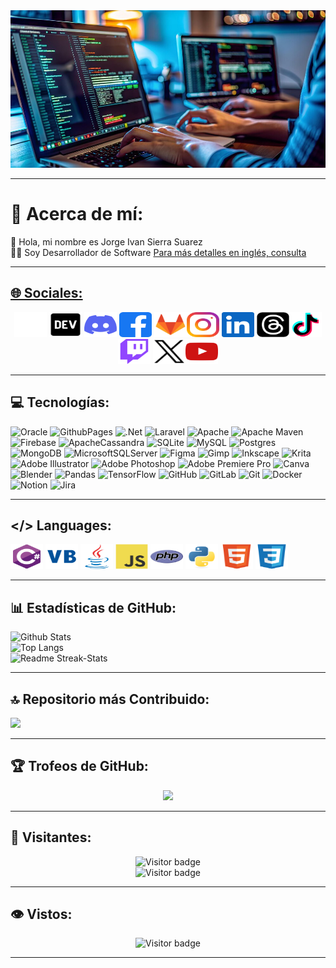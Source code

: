 <div align="center">
<img src="assets/images/techs/jpg/banner/developer.jpg" alt="Banner"/>
</div>

<hr>

# 💫 Acerca de mí:
<div align="left">
👋 Hola, mi nombre es Jorge Ivan Sierra Suarez <br>👨‍💻 Soy Desarrollador de Software
<a href="README.md" target="_blank">Para más detalles en inglés, consulta 
</div>

<hr>

## 🌐 Sociales:
<!--[![Behance](https://img.shields.io/badge/Behance-1769ff?logo=behance&logoColor=white)](https://behance.net/jissbossg)
[![Discord](https://img.shields.io/badge/Discord-%237289DA.svg?logo=discord&logoColor=white)](https://discord.gg/jissbossg)
[![Facebook](https://img.shields.io/badge/Facebook-%231877F2.svg?logo=Facebook&logoColor=white)](https://facebook.com/jissbossg)
[![Instagram](https://img.shields.io/badge/Instagram-%23E4405F.svg?logo=Instagram&logoColor=white)](https://instagram.com/jissbossg)
[![LinkedIn](https://img.shields.io/badge/LinkedIn-%230077B5.svg?logo=linkedin&logoColor=white)](https://linkedin.com/in/jissbossg)
[![Medium](https://img.shields.io/badge/Medium-12100E?logo=medium&logoColor=white)](https://medium.com/@jissbossg)
[![Pinterest](https://img.shields.io/badge/Pinterest-%23E60023.svg?logo=Pinterest&logoColor=white)](https://pinterest.com/jissbossg) [![Quora](https://img.shields.io/badge/Quora-%23B92B27.svg?logo=Quora&logoColor=white)](https://quora.com/profile/jissbossg)
[![Reddit](https://img.shields.io/badge/Reddit-%23FF4500.svg?logo=Reddit&logoColor=white)](https://reddit.com/user/jissbossg)
[![Stack Overflow](https://img.shields.io/badge/-Stackoverflow-FE7A16?logo=stack-overflow&logoColor=white)](https://stackoverflow.com/users/jissbossg)
[![TikTok](https://img.shields.io/badge/TikTok-%23000000.svg?logo=TikTok&logoColor=white)](https://tiktok.com/@jissbossg)
[![Twitch](https://img.shields.io/badge/Twitch-%239146FF.svg?logo=Twitch&logoColor=white)](https://twitch.tv/jissbossg)
[![X](https://img.shields.io/badge/X-black.svg?logo=X&logoColor=white)](https://x.com/jissbossg)
[![YouTube](https://img.shields.io/badge/YouTube-%23FF0000.svg?logo=YouTube&logoColor=white)](https://youtube.com/@jissbossg)
[![Codepen](https://img.shields.io/badge/Codepen-000000?style=for-the-badge&logo=codepen&logoColor=white)](https://codepen.io/jissbossg)
[![Mastodon](https://img.shields.io/badge/-MASTODON-%232B90D9?style=for-the-badge&logo=mastodon&logoColor=white)](https://mastodon.social/@jissbossg)

<hr>-->

<div align="center">
  <a href="https://app.aluracursos.com/user/jissbossg
" target="_blank"><img src="assets/icons/social/svg/alura/default.svg" width="52" height="40" alt="Alura logo"/></a>
  <a href="https://dev.to/jissbossg" target="_blank"><img src="assets/icons/social/svg/devto/default.svg" width="52" height="40" alt="Dev.To logo"/></a>
  <a href="https://discord.gg/JGSBF8UMup
" target="_blank"><img src="assets/icons/social/svg/discord/default.svg" width="52" height="40" alt="Discord logo"/></a>
  <a href="https://www.facebook.com/jissbossg" target="_blank"><img src="assets/icons/social/svg/facebook/default.svg" width="52" height="40" alt="Facebook logo"/></a>
  <a href="https://gitlab.com/jissbossg" target="_blank"><img src="assets/icons/social/svg/gitlab/default.svg" width="52" height="40" alt="GitLab logo"/></a><a href="https://www.instagram.com/jissbossg"><img src="assets/icons/social/svg/instagram/default.svg" width="52" height="40" alt="Instagram logo"/></a>
  <a href="https://www.linkedin.com/in/jissbossg"><img src="assets/icons/social/svg/linkedin/default.svg" width="52" height="40" alt="Linkedin logo"/></a>
  <a href="https://www.threads.net/@jissbossg"><img src="assets/icons/social/svg/threads/default.svg" width="52" height="40" alt="Threads logo"/></a><a href="https://www.tiktok.com/@jissbossg"><img src="assets/icons/social/svg/tiktok/default.svg" width="52" height="40" alt="Tiktok logo"/></a>
  <a href="https://www.twitch.tv/jissbossg"><img src="assets/icons/social/svg/twitch/default.svg" width="52" height="40" alt="Twitch logo"/></a>
  <a href="https://x.com/jissbossg"><img src="assets/icons/social/svg/x/default.svg" width="52" height="40" alt="X logo"/></a><a href="https://www.youtube.com/@jissbossg"><img src="assets/icons/social/svg/youtube/default.svg" width="52" height="40" alt="Youtube logo"/></a>
</div>

<hr>

## 💻 Tecnologías:
<!--![C#](https://img.shields.io/badge/c%23-%23239120.svg?style=for-the-badge&logo=csharp&logoColor=white)
![Java](https://img.shields.io/badge/java-%23ED8B00.svg?style=for-the-badge&logo=openjdk&logoColor=white)
![HTML5](https://img.shields.io/badge/html5-%23E34F26.svg?style=for-the-badge&logo=html5&logoColor=white)
![PHP](https://img.shields.io/badge/php-%23777BB4.svg?style=for-the-badge&logo=php&logoColor=white)
![Python](https://img.shields.io/badge/python-3670A0?style=for-the-badge&logo=python&logoColor=ffdd54)
![JavaScript](https://img.shields.io/badge/javascript-%23323330.svg?style=for-the-badge&logo=javascript&logoColor=%23F7DF1E)
![CSS3](https://img.shields.io/badge/css3-%231572B6.svg?style=for-the-badge&logo=css3&logoColor=white)-->
![Oracle](https://img.shields.io/badge/Oracle-F80000?style=for-the-badge&logo=oracle&logoColor=white)
![GithubPages](https://img.shields.io/badge/github%20pages-121013?style=for-the-badge&logo=github&logoColor=white)
![.Net](https://img.shields.io/badge/.NET-5C2D91?style=for-the-badge&logo=.net&logoColor=white)
![Laravel](https://img.shields.io/badge/laravel-%23FF2D20.svg?style=for-the-badge&logo=laravel&logoColor=white)
![Apache](https://img.shields.io/badge/apache-%23D42029.svg?style=for-the-badge&logo=apache&logoColor=white)
![Apache Maven](https://img.shields.io/badge/Apache%20Maven-C71A36?style=for-the-badge&logo=Apache%20Maven&logoColor=white)
![Firebase](https://img.shields.io/badge/firebase-a08021?style=for-the-badge&logo=firebase&logoColor=ffcd34)
![ApacheCassandra](https://img.shields.io/badge/cassandra-%231287B1.svg?style=for-the-badge&logo=apache-cassandra&logoColor=white)
![SQLite](https://img.shields.io/badge/sqlite-%2307405e.svg?style=for-the-badge&logo=sqlite&logoColor=white)
![MySQL](https://img.shields.io/badge/mysql-4479A1.svg?style=for-the-badge&logo=mysql&logoColor=white)
![Postgres](https://img.shields.io/badge/postgres-%23316192.svg?style=for-the-badge&logo=postgresql&logoColor=white)
![MongoDB](https://img.shields.io/badge/MongoDB-%234ea94b.svg?style=for-the-badge&logo=mongodb&logoColor=white)
![MicrosoftSQLServer](https://img.shields.io/badge/Microsoft%20SQL%20Server-CC2927?style=for-the-badge&logo=microsoft%20sql%20server&logoColor=white) ![Figma](https://img.shields.io/badge/figma-%23F24E1E.svg?style=for-the-badge&logo=figma&logoColor=white)
![Gimp](https://img.shields.io/badge/Gimp-657D8B?style=for-the-badge&logo=gimp&logoColor=FFFFFF)
![Inkscape](https://img.shields.io/badge/Inkscape-e0e0e0?style=for-the-badge&logo=inkscape&logoColor=080A13)
![Krita](https://img.shields.io/badge/Krita-203759?style=for-the-badge&logo=krita&logoColor=EEF37B)
![Adobe Illustrator](https://img.shields.io/badge/adobe%20illustrator-%23FF9A00.svg?style=for-the-badge&logo=adobe%20illustrator&logoColor=white)
![Adobe Photoshop](https://img.shields.io/badge/adobe%20photoshop-%2331A8FF.svg?style=for-the-badge&logo=adobe%20photoshop&logoColor=white)
![Adobe Premiere Pro](https://img.shields.io/badge/Adobe%20Premiere%20Pro-9999FF.svg?style=for-the-badge&logo=Adobe%20Premiere%20Pro&logoColor=white)
![Canva](https://img.shields.io/badge/Canva-%2300C4CC.svg?style=for-the-badge&logo=Canva&logoColor=white)
![Blender](https://img.shields.io/badge/blender-%23F5792A.svg?style=for-the-badge&logo=blender&logoColor=white)
![Pandas](https://img.shields.io/badge/pandas-%23150458.svg?style=for-the-badge&logo=pandas&logoColor=white)
![TensorFlow](https://img.shields.io/badge/TensorFlow-%23FF6F00.svg?style=for-the-badge&logo=TensorFlow&logoColor=white)
![GitHub](https://img.shields.io/badge/github-%23121011.svg?style=for-the-badge&logo=github&logoColor=white)
![GitLab](https://img.shields.io/badge/gitlab-%23181717.svg?style=for-the-badge&logo=gitlab&logoColor=white)
![Git](https://img.shields.io/badge/git-%23F05033.svg?style=for-the-badge&logo=git&logoColor=white)
![Docker](https://img.shields.io/badge/docker-%230db7ed.svg?style=for-the-badge&logo=docker&logoColor=white)
![Notion](https://img.shields.io/badge/Notion-%23000000.svg?style=for-the-badge&logo=notion&logoColor=white)
![Jira](https://img.shields.io/badge/jira-%230A0FFF.svg?style=for-the-badge&logo=jira&logoColor=white)

<hr>

## </> Languages:
<div align="left">
<a href="https://learn.microsoft.com/en-us/dotnet/csharp/" target="_blank"><img src="assets/icons/techs/svg/csharp/default.svg" width="52" height="40" alt="C# logo"/></a>
<a href="https://learn.microsoft.com/en-us/dotnet/visual-basic/" target="_blank"><img src="assets/icons/techs/svg/vb/default.svg" width="52" height="40" alt="Visual Basic logo"/></a>
<a href="https://www.oracle.com/java/" target="_blank"><img src="assets/icons/techs/svg/java/default.svg" width="52" height="40" alt="Java logo"/></a>
<a href="https://developer.mozilla.org/en/docs/Web/JavaScript" target="_blank"><img src="assets/icons/techs/svg/javascript/default.svg" width="52" height="40" alt="JavaScript logo"/></a>
<a href="https://www.php.net/manual/en/" target="_blank"><img src="assets/icons/techs/svg/php/default.svg" width="52" height="40" alt="Php logo"/></a>
<a href="https://docs.python.org/3/" target="_blank"><img src="assets/icons/techs/svg/python/default.svg" width="52" height="40" alt="Phython logo"/></a>
<a href="https://developer.mozilla.org/en/docs/Web/HTML" target="_blank"><img src="assets/icons/techs/svg/html/default.svg" width="52" height="40" alt="Html logo"/></a>
<a href="https://developer.mozilla.org/en/docs/Web/CSS" target="_blank"><img src="assets/icons/techs/svg/css/default.svg" width="52" height="40" alt="Css logo"/></a>
</div>

<hr>

## 📊 Estadísticas de GitHub:
<div align="left"> 
  <div align="left">
    <img width="500" height="200" src="https://github-readme-stats.vercel.app/api?username=jissbossg&theme=radical&hide_border=false&include_all_commits=true&count_private=true&card_width=500" alt="Github Stats"/>
    </div>
    <div width="500" height="200" align="left">
      <img src="https://github-readme-stats.vercel.app/api/top-langs/?username=jissbossg&theme=radical&hide_border=false&include_all_commits=true&count_private=true&card_width=500"alt="Top Langs"/>
      </div>
      <div width="500" height="300" align="left">
        <img src="https://github-readme-streak-stats.herokuapp.com/?user=jissbossg&theme=radical&hide_border=false&card_width=500&card_height=200" alt="Readme Streak-Stats"/>
      </div>    
</div>

<hr>

## 🔝 Repositorio más Contribuido:
<div align="left"><img src="https://github-contributor-stats.vercel.app/api?username=jissbossg&limit=5&theme=radical&combine_all_yearly_contributions=true&hide_contributor_rank=false"/>
</div>

<hr>

## 🏆 Trofeos de GitHub:
<div align="center">
  <img src="https://github-profile-trophy.vercel.app/?username=jissbossg&theme=radical&no-frame=false&no-bg=false&margin-w=4"/>
</div>

<hr>

## 🧿 Visitantes:
<div align="center">
  <img src="https://visitor-badge.laobi.icu/badge?page_id=jissbossg.jissbossg&theme=radical&format=true" alt="Visitor badge"/>
  </div>
<div align="center">
  <img src="https://komarev.com/ghpvc/?username=jissbossg&theme=radical&format=true" alt="Visitor badge"/>
  </div>
</div>

<hr>

## 👁 Vistos:
<div align="center"><img src="https://profile-counter.glitch.me/jissbossg/count.svg?&theme=radical&format=true" height="40" width="200" alt="Visitor badge"/><hr></div> 

<!--
Here are some ideas to get you started:

- 🔭 I’m currently working on ...
- 🌱 I’m currently learning ...
- 👯 I’m looking to collaborate on ...
- 🤔 I’m looking for help with ...
- 💬 Ask me about ...
- 📫 How to reach me: ...
- 😄 Pronouns: ...
- ⚡ Fun fact: ...
-->